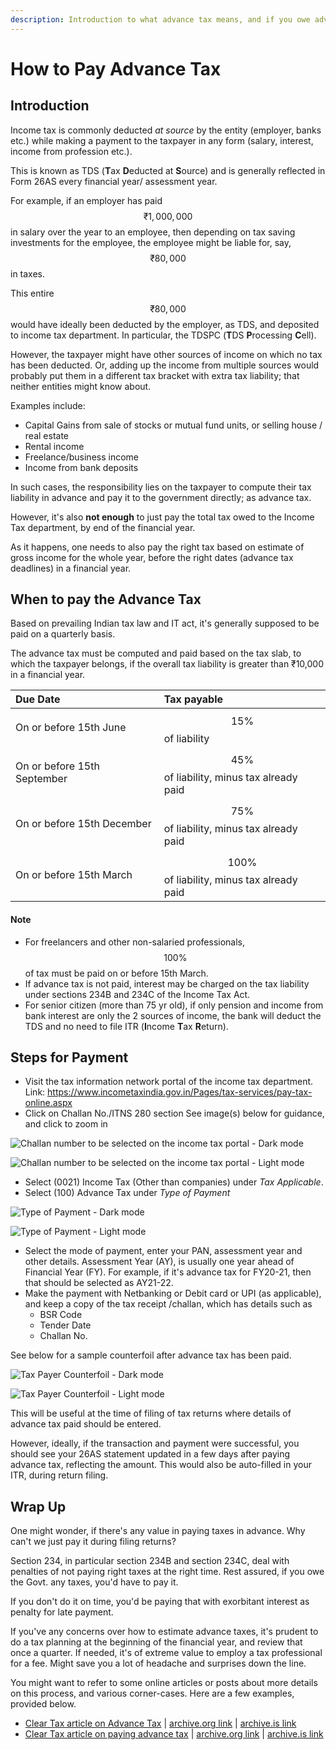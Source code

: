 ```yaml
---
description: Introduction to what advance tax means, and if you owe advance tax, how to pay it to IT department
---
```


# How to Pay Advance Tax

## Introduction

Income tax is commonly deducted *at source* by the entity (employer, banks etc.) while making a payment to the taxpayer in any form (salary, interest, income from profession etc.).

This is known as TDS (**T**ax **D**educted at **S**ource) and is generally reflected in Form 26AS every financial year/ assessment year.

For example, if an employer has paid $$₹1,000,000$$ in salary over the year to an employee, then depending on tax saving investments for the employee, the employee might be liable for, say, $$₹80,000$$ in taxes.

This entire $$₹80,000$$ would have ideally been deducted by the employer, as TDS, and deposited to income tax department. In particular, the TDSPC (**T**DS **P**rocessing **C**ell).

However, the taxpayer might have other sources of income on which no tax has been deducted. Or, adding up the income from multiple sources would probably put them in a different tax bracket with extra tax liability; that neither entities might know about.

Examples include:

-   Capital Gains from sale of stocks or mutual fund units, or selling house / real estate
-   Rental income
-   Freelance/business income
-   Income from bank deposits

In such cases, the responsibility lies on the taxpayer to compute their tax liability in advance and pay it to the government directly; as advance tax.

However, it's also **not enough** to just pay the total tax owed to the Income Tax department, by end of the financial year.

As it happens, one needs to also pay the right tax based on estimate of gross income for the whole year, before the right dates (advance tax deadlines) in a financial year.

## When to pay the Advance Tax <a id="When-to-pay-the-Advance-Tax"></a>

Based on prevailing Indian tax law and IT act, it's generally supposed to be paid on a quarterly basis.

The advance tax must be computed and paid based on the tax slab, to which the taxpayer belongs, if the overall tax liability is greater than ₹10,000 in a financial year.

| Due Date                    | Tax payable                                    |
|:----------------------------|:-----------------------------------------------|
| On or before 15th June      | $$15\%$$ of liability                          |
| On or before 15th September | $$45\%$$ of liability, minus tax already paid  |
| On or before 15th December  | $$75\%$$ of liability, minus tax already paid  |
| On or before 15th March     | $$100\%$$ of liability, minus tax already paid |

#### Note <a id="Note"></a>

-   For freelancers and other non-salaried professionals, $$100\%$$ of tax must be paid on or before 15th March.
-   If advance tax is not paid, interest may be charged on the tax liability under sections 234B and 234C of the Income Tax Act.
-   For senior citizen (more than 75 yr old), if only pension and income from bank interest are only the 2 sources of income, the bank will deduct the TDS and no need to file ITR (**I**ncome **T**ax **R**eturn).

## Steps for Payment <a id="Steps-for-Payment"></a>

-   Visit the tax information network portal of the income tax department. Link: <https://www.incometaxindia.gov.in/Pages/tax-services/pay-tax-online.aspx>
-   Click on Challan No./ITNS 280 section See image(s) below for guidance, and click to zoom in

![Challan number to be selected on the income tax portal - Dark mode](../.gitbook/assets/challan-selection.dark.png)

![Challan number to be selected on the income tax portal - Light mode](../.gitbook/assets/challan-selection.light.png)

-   Select (0021) Income Tax (Other than companies) under *Tax Applicable*.
-   Select (100) Advance Tax under *Type of Payment*

![Type of Payment - Dark mode](../.gitbook/assets/type-of-payment.dark.png)

![Type of Payment - Light mode](../.gitbook/assets/type-of-payment.light.png)

-   Select the mode of payment, enter your PAN, assessment year and other details. Assessment Year (AY), is usually one year ahead of Financial Year (FY). For example, if it's advance tax for FY20-21, then that should be selected as AY21-22.
-   Make the payment with Netbanking or Debit card or UPI (as applicable), and keep a copy of the tax receipt /challan, which has details such as
    -   BSR Code
    -   Tender Date
    -   Challan No.

See below for a sample counterfoil after advance tax has been paid.

![Tax Payer Counterfoil - Dark mode](../.gitbook/assets/advance-tax-paid-counterfoil.dark.png)

![Tax Payer Counterfoil - Light mode](../.gitbook/assets/advance-tax-paid-counterfoil.light.png)

This will be useful at the time of filing of tax returns where details of advance tax paid should be entered.

However, ideally, if the transaction and payment were successful, you should see your 26AS statement updated in a few days after paying advance tax, reflecting the amount. This would also be auto-filled in your ITR, during return filing.

## Wrap Up

One might wonder, if there's any value in paying taxes in advance. Why can't we just pay it during filing returns?

Section 234, in particular section 234B and section 234C, deal with penalties of not paying right taxes at the right time. Rest assured, if you owe the Govt. any taxes, you'd have to pay it.

If you don't do it on time, you'd be paying that with exorbitant interest as penalty for late payment.

If you've any concerns over how to estimate advance taxes, it's prudent to do a tax planning at the beginning of the financial year, and review that once a quarter. If needed, it's of extreme value to employ a tax professional for a fee. Might save you a lot of headache and surprises down the line.

You might want to refer to some online articles or posts about more details on this process, and various corner-cases. Here are a few examples, provided below.

-   [Clear Tax article on Advance Tax](https://cleartax.in/s/advance-tax) \| [archive.org link](https://web.archive.org/web/20210428052959/https://cleartax.in/s/advance-tax) \| [archive.is link](https://archive.is/ItQwE)
-   [Clear Tax article on paying advance tax](https://cleartax.in/s/pay-income-tax-due) \| [archive.org link](https://web.archive.org/web/20210428053411/https://cleartax.in/s/pay-income-tax-due) \| [archive.is link](https://archive.is/SBJze)
